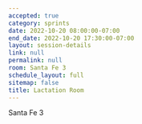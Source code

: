 ```yaml
---
accepted: true
category: sprints
date: 2022-10-20 08:00:00-07:00
end_date: 2022-10-20 17:30:00-07:00
layout: session-details
link: null
permalink: null
room: Santa Fe 3
schedule_layout: full
sitemap: false
title: Lactation Room
---
```


Santa Fe 3
